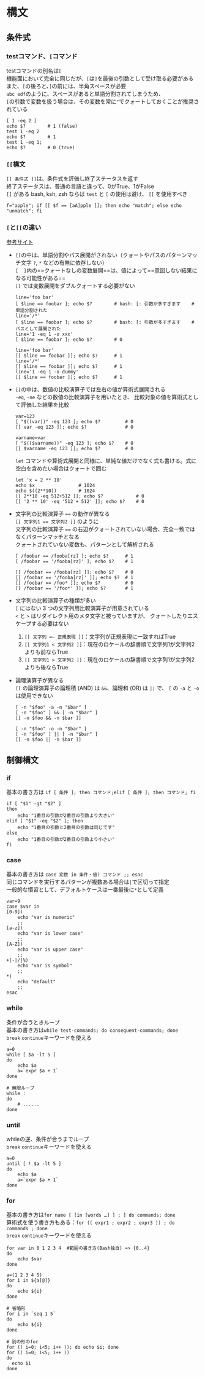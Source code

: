 # 構文

## 条件式

### testコマンド、`[`コマンド

testコマンドの別名は`[`  
機能面において完全に同じだが、`[`は`]`を最後の引数として受け取る必要がある  
また、`[`の後ろと、`]`の前には、半角スペースが必要  
`abc edf`のように、スペースがあると単語分割されてしまうため、  
`[`の引数で変数を扱う場合は、その変数を常に`"`でクォートしておくことが推奨されている

```shell
[ 1 -eq 2 ]
echo $?        # 1 (false)
test 1 -eq 2
echo $?        # 1
test 1 -eq 1;
echo $?        # 0 (true)
```

### `[[`構文

`[[ 条件式 ]]`は、条件式を評価し終了ステータスを返す  
終了ステータスは、普通の言語と違って、0がTrue、1がFalse  
`[[` がある bash, ksh, zsh ならば `test` と `[` の使用は避け、 `[[` を使用すべき

```shell
f="apple"; if [[ $f == [aA]pple ]]; then echo "match"; else echo "unmatch"; fi
```

### `[`と`[[`の違い

[参考サイト](https://fumiyas.github.io/2013/12/15/test.sh-advent-calendar.html)

- `[[`の中は、単語分割やパス展開がされない（クォートやパスのパターンマッチ文字 `?`, `*` などの有無に依存しない）  
    `[  ]`内の==クォートなしの変数展開==は、値によって==意図しない結果になる可能性がある==  
    `[[` では変数展開をダブルクォートする必要がない

    ```shell
    line='foo bar'
    [ $line == foobar ]; echo $?        # bash: [: 引数が多すぎます    # 単語分割された
    line='/*'
    [ $line == foobar ]; echo $?        # bash: [: 引数が多すぎます    # パスとして展開された
    line='1 -eq 1 -o xxx'
    [ $line == foobar ]; echo $?        # 0
    
    line='foo bar'
    [[ $line == foobar ]]; echo $?      # 1
    line='/*'
    [[ $line == foobar ]]; echo $?      # 1
    line='1 -eq 1 -o dummy'
    [[ $line == foobar ]]; echo $?      # 1
    ```

- `[[`の中は、数値の比較演算子では左右の値が算術式展開される  
    `-eq`, `-ne` などの数値の比較演算子を用いたとき、 比較対象の値を算術式として評価した結果を比較

    ```shell
    var=123
    [ "$((var))" -eq 123 ]; echo $?         # 0
    [[ var -eq 123 ]]; echo $?              # 0
    
    varname=var
    [ "$(($varname))" -eq 123 ]; echo $?    # 0
    [[ $varname -eq 123 ]]; echo $?         # 0
    ```

    `let` コマンドや算術式展開と同様に、単純な値だけでなく式も書ける。式に空白を含めたい場合はクォートで囲む

    ```shell
    let 'x = 2 ** 10'
    echo $x                # 1024
    echo $((2**10))        # 1024
    [[ 2**10 -eq 512+512 ]]; echo $?            # 0
    [[ '2 ** 10' -eq '512 + 512' ]]; echo $?    # 0
    ```

- 文字列の比較演算子 `==` の動作が異なる  
    `[[ 文字列1 == 文字列2 ]]` のように  
    文字列の比較演算子 `==` の右辺がクォートされていない場合、完全一致ではなくパターンマッチとなる  
    クォートされていない変数も、パターンとして解析される

    ```shell
    [ /foobar == /fooba[rz] ]; echo $?      # 1
    [ /foobar == '/fooba[rz]' ]; echo $?    # 1
    
    [[ /foobar == /fooba[rz] ]]; echo $?    # 0
    [[ /foobar == '/fooba[rz]' ]]; echo $?  # 1
    [[ /foobar == /foo* ]]; echo $?         # 0
    [[ /foobar == '/foo*' ]]; echo $?       # 1
    ```

- 文字列の比較演算子の種類が多い  
    `[` にはない 3 つの文字列用比較演算子が用意されている  
    `<` と `>` はリダイレクト用のメタ文字と被っていますが、 クォートしたりエスケープする必要はない

    1. `[[ 文字列 =~ 正規表現 ]]`：文字列が正規表現に一致すればTrue
    2. `[[ 文字列1 < 文字列2 ]]`：現在のロケールの辞書順で文字列1が文字列2よりも前ならTrue
    3. `[[ 文字列1 > 文字列2 ]]`：現在のロケールの辞書順で文字列1が文字列2よりも後ならTrue

- 論理演算子が異なる  
    `[[` の論理演算子の論理積 (AND) は `&&`、論理和 (OR) は `||` で、 `[` の `-a` と `-o` は使用できない

    ```shell
    [ -n "$foo" -a -n "$bar" ]
    [ -n "$foo" ] && [ -n "$bar" ]
    [[ -n $foo && -n $bar ]]
    
    [ -n "$foo" -o -n "$bar" ]
    [ -n "$foo" ] || [ -n "$bar" ]
    [[ -n $foo || -n $bar ]]
    ```

## 制御構文

### if

基本の書き方は `if [ 条件 ]; then コマンド;elif [ 条件 ]; then コマンド; fi`

```shell
if [ "$1" -gt "$2" ]
then 
    echo "1番目の引数が2番目の引数より大きい"
elif [ "$1" -eq "$2" ]; then
    echo "1番目の引数と2番目の引数は同じです"
else
    echo "1番目の引数が2番目の引数より小さい"
fi
```

### case

基本の書き方は `case 変数 in 条件・値) コマンド ;; esac`  
同じコマンドを実行するパターンが複数ある場合は`|`で区切って指定  
一般的な慣習として、デフォルトケースは一番最後に`*`として定義

```shell
var=9
case $var in
[0-9])
    echo "var is numeric"
    ;;
[a-z])
    echo "var is lower case"
    ;;
[A-Z])
    echo "var is upper case"
    ;;
+|-|/|%)
    echo "var is symbol"
    ;;
*)
    echo "default"
    ;;
esac
```

### while

条件が合うときループ  
基本の書き方は`while test-commands; do consequent-commands; done`  
`break` `continue`キーワードを使える

```shell
a=0
while [ $a -lt 5 ]
do
    echo $a
    a=`expr $a + 1`
done

# 無限ループ
while :
do
    # ......
done
```

### until

whileの逆、条件が合うまでループ  
`break` `continue`キーワードを使える

```shell
a=0
until [ ! $a -lt 5 ]
do
    echo $a
    a=`expr $a + 1`
done
```

### for

基本の書き方は`for name [ [in [words …] ] ; ] do commands; done`  
算術式を使う書き方もある：`for (( expr1 ; expr2 ; expr3 )) ; do commands ; done`  
`break` `continue`キーワードを使える

```shell
for var in 0 1 2 3 4  #範囲の書き方(Bash独自) => {0..4}
do
    echo $var
done

a=(1 2 3 4 5)
for i in ${a[@]}
do
    echo ${i}
done

# 省略形
for i in `seq 1 5`
do
    echo ${i}
done

# 別の形のfor
for (( i=0; i<5; i++ )); do echo $i; done
for (( i=0; i<5; i++ ))
do
  echo $i
done
```
